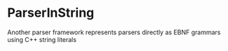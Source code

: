 # ParserInString
Another parser framework represents parsers directly as EBNF grammars using C++ string literals

